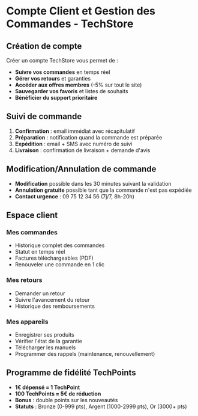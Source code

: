 # Compte Client et Gestion des Commandes - TechStore

## Création de compte
Créer un compte TechStore vous permet de :
- **Suivre vos commandes** en temps réel
- **Gérer vos retours** et garanties
- **Accéder aux offres membres** (-5% sur tout le site)
- **Sauvegarder vos favoris** et listes de souhaits
- **Bénéficier du support prioritaire**

## Suivi de commande
1. **Confirmation** : email immédiat avec récapitulatif
2. **Préparation** : notification quand la commande est préparée  
3. **Expédition** : email + SMS avec numéro de suivi
4. **Livraison** : confirmation de livraison + demande d'avis

## Modification/Annulation de commande
- **Modification** possible dans les 30 minutes suivant la validation
- **Annulation gratuite** possible tant que la commande n'est pas expédiée
- **Contact urgence** : 09 75 12 34 56 (7j/7, 8h-20h)

## Espace client
### Mes commandes
- Historique complet des commandes
- Statut en temps réel
- Factures téléchargeables (PDF)
- Renouveler une commande en 1 clic

### Mes retours
- Demander un retour
- Suivre l'avancement du retour
- Historique des remboursements

### Mes appareils
- Enregistrer ses produits
- Vérifier l'état de la garantie
- Télécharger les manuels
- Programmer des rappels (maintenance, renouvellement)

## Programme de fidélité TechPoints
- **1€ dépensé = 1 TechPoint**
- **100 TechPoints = 5€ de réduction**
- **Bonus** : double points sur les nouveautés
- **Statuts** : Bronze (0-999 pts), Argent (1000-2999 pts), Or (3000+ pts)